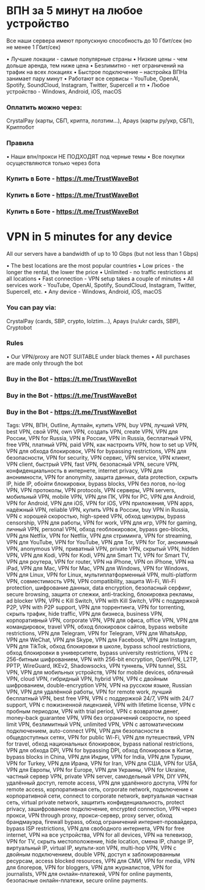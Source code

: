 # ВПН за 5 минут на любое устройство
Все наши сервера имеют пропускную способность до 10 Гбит/сек (но не менее 1 Гбит/сек)​

• Лучшие локации - самые популярные страны
• Низкие цены - чем дольше аренда, тем ниже цена
• Безлимитно - нет ограничений на трафик на всех локациях
• Быстрое подключение – настройка ВПНа занимает пару минут
• Работают все сервисы - YouTube, OpenAI, Spotify, SoundCloud, Instagram, Twitter, Supercell и тп
• Любое устройство - Windows, Android, iOS, macOS

### Оплатить можно через:
CrystalPay (карты, СБП, крипта, лолзтим...),
Apays (карты ру/укр, СБП),
Kриптобот​


### Правила
• Наши впн/прокси НЕ ПОДХОДЯТ под черные темы
• Все покупки осуществляются только через бота


### Купить в Боте - https://t.me/TrustWaveBot
### Купить в Боте - https://t.me/TrustWaveBot
### Купить в Боте - https://t.me/TrustWaveBot

# VPN in 5 minutes for any device
All our servers have a bandwidth of up to 10 Gbps (but not less than 1 Gbps)

• The best locations are the most popular countries
• Low prices - the longer the rental, the lower the price
• Unlimited - no traffic restrictions at all locations
• Fast connection - VPN setup takes a couple of minutes
• All services work - YouTube, OpenAI, Spotify, SoundCloud, Instagram, Twitter, Supercell, etc.
• Any device - Windows, Android, iOS, macOS

### You can pay via:
CrystalPay (cards, SBP, crypto, lolztim...),
Apays (ru/ukr cards, SBP),
Cryptobot

### Rules
• Our VPN/proxy are NOT SUITABLE under black themes
• All purchases are made only through the bot

### Buy in the Bot - https://t.me/TrustWaveBot
### Buy in the Bot - https://t.me/TrustWaveBot
### Buy in the Bot - https://t.me/TrustWaveBot




Tags:
VPN, ВПН, Outline, Аутлайн, купить VPN, buy VPN, лучший VPN, best VPN, свой VPN, own VPN, создать VPN, create VPN, VPN для России, VPN for Russia, VPN в России, VPN in Russia, бесплатный VPN, free VPN, платный VPN, paid VPN, как настроить VPN, how to set up VPN, VPN для обхода блокировок, VPN for bypassing restrictions, VPN для безопасности, VPN for security, VPN сервис, VPN service, VPN клиент, VPN client, быстрый VPN, fast VPN, безопасный VPN, secure VPN, конфиденциальность в интернете, internet privacy, VPN для анонимности, VPN for anonymity, защита данных, data protection, скрыть IP, hide IP, обойти блокировки, bypass blocks, VPN без логов, no-log VPN, VPN протоколы, VPN protocols, VPN серверы, VPN servers, мобильный VPN, mobile VPN, VPN для ПК, VPN for PC, VPN для Android, VPN for Android, VPN для iOS, VPN for iOS, VPN приложения, VPN apps, надёжный VPN, reliable VPN, купить VPN в России, buy VPN in Russia, VPN с хорошей скоростью, high-speed VPN, обход цензуры, bypass censorship, VPN для работы, VPN for work, VPN для игр, VPN for gaming, личный VPN, personal VPN, обход геоблокировок, bypass geo-blocks, VPN для Netflix, VPN for Netflix, VPN для стриминга, VPN for streaming, VPN для YouTube, VPN for YouTube, VPN для Tor, VPN for Tor, анонимный VPN, anonymous VPN, приватный VPN, private VPN, скрытый VPN, hidden VPN, VPN для Kodi, VPN for Kodi, VPN для Smart TV, VPN for Smart TV, VPN для роутера, VPN for router, VPN на iPhone, VPN on iPhone, VPN на iPad, VPN для Mac, VPN for Mac, VPN для Windows, VPN for Windows, VPN для Linux, VPN for Linux, мультиплатформенный VPN, multi-platform VPN, совместимость VPN, VPN compatibility, защита Wi-Fi, Wi-Fi protection, шифрование данных, data encryption, безопасный серфинг, secure browsing, защита от слежки, anti-tracking, блокировка рекламы, ad blocker VPN, VPN с Kill Switch, VPN with Kill Switch, VPN с поддержкой P2P, VPN with P2P support, VPN для торрентинга, VPN for torrenting, скрыть трафик, hide traffic, VPN для бизнеса, business VPN, корпоративный VPN, corporate VPN, VPN для офиса, office VPN, VPN для командировок, travel VPN, обход блокировок сайтов, bypass website restrictions, VPN для Telegram, VPN for Telegram, VPN для WhatsApp, VPN для WeChat, VPN для Skype, VPN для Facebook, VPN для Instagram, VPN для TikTok, обход блокировки в школе, bypass school restrictions, обход блокировки в университете, bypass university restrictions, VPN с 256-битным шифрованием, VPN with 256-bit encryption, OpenVPN, L2TP, PPTP, WireGuard, IKEv2, Shadowsocks, VPN туннель, VPN tunnel, SSL VPN, VPN для мобильных устройств, VPN for mobile devices, облачный VPN, cloud VPN, гибридный VPN, hybrid VPN, VPN с двойным шифрованием, double-encryption VPN, VPN на русском языке, Russian VPN, VPN для удалённой работы, VPN for remote work, лучший бесплатный VPN, best free VPN, VPN с поддержкой 24/7, VPN with 24/7 support, VPN с пожизненной лицензией, VPN with lifetime license, VPN с пробным периодом, VPN with trial period, VPN с возвратом денег, money-back guarantee VPN, VPN без ограничений скорости, no speed limit VPN, безлимитный VPN, unlimited VPN, VPN с автоматическим подключением, auto-connect VPN, VPN для безопасности в общедоступных сетях, VPN for public Wi-Fi, VPN для путешествий, VPN for travel, обход национальных блокировок, bypass national restrictions, VPN для обхода DPI, VPN for bypassing DPI, обход блокировок в Китае, bypass blocks in China, VPN для Индии, VPN for India, VPN для Турции, VPN for Turkey, VPN для Ирана, VPN for Iran, VPN для США, VPN for USA, VPN для Европы, VPN for Europe, VPN для Украины, VPN for Ukraine, частный сервер VPN, private VPN server, самодельный VPN, DIY VPN, удалённый доступ, remote access, VPN для удалённого доступа, VPN for remote access, корпоративная сеть, corporate network, подключение к корпоративной сети, connect to corporate network, виртуальная частная сеть, virtual private network, защитить конфиденциальность, protect privacy, зашифрованное подключение, encrypted connection, VPN через прокси, VPN through proxy, прокси-сервер, proxy server, обход брандмауэра, firewall bypass, обход ограничений интернет-провайдера, bypass ISP restrictions, VPN для свободного интернета, VPN for free internet, VPN на все устройства, VPN for all devices, VPN на телевизор, VPN for TV, скрыть местоположение, hide location, смена IP, change IP, виртуальный IP, virtual IP, мульти-хоп VPN, multi-hop VPN, VPN с двойным подключением, double VPN, доступ к заблокированным ресурсам, access blocked resources, VPN для СМИ, VPN for media, VPN для блогеров, VPN for bloggers, VPN для журналистов, VPN for journalists, VPN для онлайн-платежей, VPN for online payments, безопасные онлайн-платежи, secure online payments.
